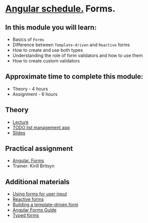 # [Angular schedule.](../../README-ENG.md) Forms.

## In this module you will learn:

- Basics of `Forms`
- Difference between `Template-driven` and `Reactive` forms
- How to create and use both types
- Understanding the role of form validators and how to use them
- How to create custom validators

## Approximate time to complete this module:

- Theory - 4 hours
- Assignment - 6 hours

## Theory

- [Lecture](https://youtu.be/I_1fm5wx7_4)
- [TODO list management app](https://github.com/pavelrazuvalau/todo-list-management/tree/8ffdd73876c299e02fe3a392ab2c0870da9b44ab)
- [Slides](https://slides.com/pavelrazuvalau/angular-forms)

## Practical assignment
- [Angular. Forms](https://github.com/rolling-scopes-school/tasks/blob/master/tasks/angular/forms.md)
- Trainer: Kirill Britsyn

## Additional materials

- [Using forms for user input](https://angular.io/start/forms)
- [Reactive forms](https://angular.io/guide/reactive-forms)
- [Building a template-driven form](https://angular.io/guide/forms)
- [Angular Forms Guide](https://blog.angular-university.io/introduction-to-angular-2-forms-template-driven-vs-model-driven/)
- [Typed forms](https://angular.io/guide/typed-forms)
